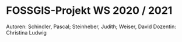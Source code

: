 # FOSSGIS-Projekt WS 2020 / 2021

Autoren: Schindler, Pascal; Steinheber, Judith; Weiser, David
Dozentin: Christina Ludwig
